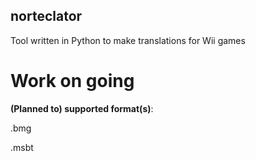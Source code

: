 ## norteclator
Tool written in Python to make translations for Wii games

# Work on going

**(Planned to) supported format(s)**:

.bmg

.msbt
